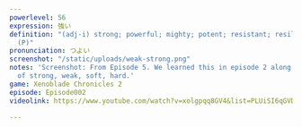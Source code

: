 ```yaml
---
powerlevel: 56
expression: 強い
definition: "(adj-i) strong; powerful; mighty; potent; resistant; resilient; durable;
  (P)"
pronunciation: つよい
screenshot: "/static/uploads/weak-strong.png"
notes: 'Screenshot: From Episode 5. We learned this in episode 2 along with a set
  of strong, weak, soft, hard.'
game: Xenoblade Chronicles 2
episode: Episode002
videolink: https://www.youtube.com/watch?v=xolgpqq8GV4&list=PLUiSI6qGVDKsXmMW0GnjV--kUTLhsKN-K&index=2

---
```

